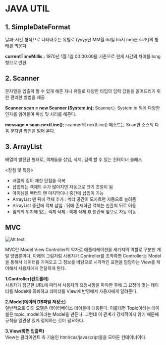 # JAVA UTIL

## 1. SimpleDateFormat
날짜-시간 형식으로 나타내주는 유틸로 (yyyy년 MM월 dd일 hh시 mm분 ss초)의 형태를 띄운다.

**currentTimeMillis** : 1970년 1월 1일 00:00:00을 기준으로 현재 시간의 차이를 long 형으로 반환.


 ## 2. Scanner

문자열을 입출력 할 수 있게 해준 자나 유틸로 다양한 타입의 입력 값들을 읽어드리기 위한 편리한 방법을 제공


**Scanner scan = new Scanner (System.in);**
Scanner는 System.in 외에 다양한 인자를 읽어들여 파싱 및 처리를 해준다.

**message = scan.nextLine();**
scanner의 nextLine() 메소드는 Scan한 소스의 다음 문자열 라인을 읽어 온다.

## 3. ArrayList

배열의 발전된 형태로, 객체들을 삽입, 삭제, 검색 할 수 있는 컨테이너 클래스

<장점 및 특징>
- 배열의 길이 제한 단점을 극복
- 삽입되는 객체의 수가 많아지면 자동으로 크기 조절이 됨
- 아이템을 벡터의 맨 마지막이나 중간에 삽입이 가능
- ArrayList 맨 뒤에 객체 추가 : 벡터 공간이 모자르면 자동으로 늘려줌
- ArrayList 중간에 객체 삽입 : 뒤에 존재하던 객체는 한칸씩 뒤로 이동
- 임의의 위치에 있는 객체 삭제 : 객체 삭제 후 한칸씩 앞으로 자동 이동

## MVC

![Alt text](/https://github.com/superalan89/4th_Memo/blob/master/img/mvc.png "MVC")

MVC란 Model View Controller의 약자로 에플리케이션을 세가지의 역할로 구분한 개발 방법론이다. 아래의 그림처럼 사용자가 Controller를 조작하면 Controller는 Model을 통해서 데이터를 가져오고 그 정보를 바탕으로 시각적인 표현을 담당하는 View를 제어해서 사용자에게 전달하게 된다.

**1.Controller(컨트롤러)**<br>
사용자가 접근한 URL에 따라서 사용자의 요청사항을 파악한 후에 그 요청에 맞는 데이터를 Model에 의뢰하고 데이터를 View에 반영해서 사용자에게 알려준다.

**2.Model(데이터 DB파일 저장소)**<br>
일반적으로 CI의 모델은 데이터베이스 테이블에 대응된다. 이를테면 Topic이라는 테이블은 topic_model이라는 Model을 만든다. 그런데 이 관계가 강제적이지 않기 때문에 규칙을 일관성 있게 정의하는 것이 필요하다.

**3.View(화면 입출력)**<br>
View는 클라이언트 측 기술인 html/css/javascript들을 모아둔 컨테이너이다.
